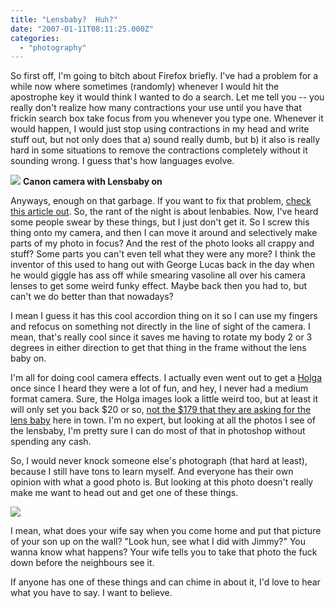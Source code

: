 ```yaml
---
title: "Lensbaby?  Huh?"
date: "2007-01-11T08:11:25.000Z"
categories: 
  - "photography"
---
```


So first off, I'm going to bitch about Firefox briefly. I've had a problem for a while now where sometimes (randomly) whenever I would hit the apostrophe key it would think I wanted to do a search. Let me tell you -- you really don't realize how many contractions your use until you have that frickin search box take focus from you whenever you type one. Whenever it would happen, I would just stop using contractions in my head and write stuff out, but not only does that a) sound really dumb, but b) it also is really hard in some situations to remove the contractions completely without it sounding wrong. I guess that's how languages evolve.

![](http://www.dansdata.com/images/lensbaby/lbcam800.jpg) **Canon camera with Lensbaby on**

Anyways, enough on that garbage. If you want to fix that problem, [check this article out](http://www.adammessinger.com/2005/12/20/firefox-find-bug-fix). So, the rant of the night is about lenbabies. Now, I've heard some people swear by these things, but I just don't get it. So I screw this thing onto my camera, and then I can move it around and selectively make parts of my photo in focus? And the rest of the photo looks all crappy and stuff? Some parts you can't even tell what they were any more? I think the inventor of this used to hang out with George Lucas back in the day when he would giggle has ass off while smearing vasoline all over his camera lenses to get some weird funky effect. Maybe back then you had to, but can't we do better than that nowadays?

I mean I guess it has this cool accordion thing on it so I can use my fingers and refocus on something not directly in the line of sight of the camera. I mean, that's really cool since it saves me having to rotate my body 2 or 3 degrees in either direction to get that thing in the frame without the lens baby on.

I'm all for doing cool camera effects. I actually even went out to get a [Holga](http://en.wikipedia.org/wiki/Holga) once since I heard they were a lot of fun, and hey, I never had a medium format camera. Sure, the Holga images look a little weird too, but at least it will only set you back $20 or so, [not the $179 that they are asking for the lens baby](http://www.bccamera.com/) here in town. I'm no expert, but looking at all the photos I see of the lensbaby, I'm pretty sure I can do most of that in photoshop without spending any cash.

So, I would never knock someone else's photograph (that hard at least), because I still have tons to learn myself. And everyone has their own opinion with what a good photo is. But looking at this photo doesn't really make me want to head out and get one of these things.

![](http://farm1.static.flickr.com/46/125174453_6b6e572b26.jpg)

I mean, what does your wife say when you come home and put that picture of your son up on the wall? "Look hun, see what I did with Jimmy?" You wanna know what happens? Your wife tells you to take that photo the fuck down before the neighbours see it.

If anyone has one of these things and can chime in about it, I'd love to hear what you have to say. I want to believe.
